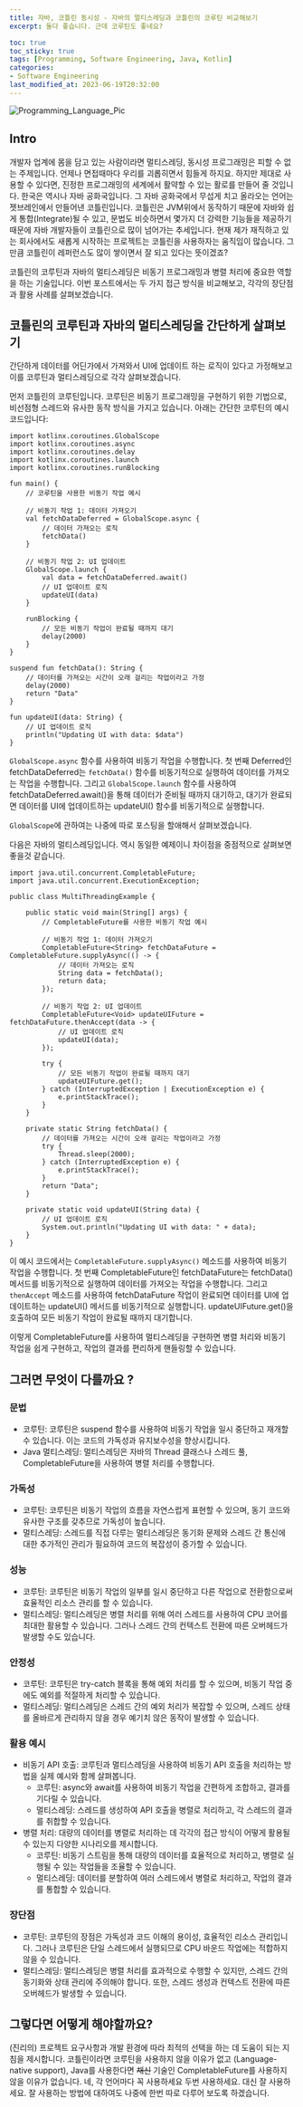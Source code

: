 ```yaml
---
title: 자바, 코틀린 동시성 - 자바의 멀티스레딩과 코틀린의 코루틴 비교해보기
excerpt: 둘다 좋습니다. 근데 코루틴도 좋네요?

toc: true
toc_sticky: true
tags: [Programming, Software Engineering, Java, Kotlin]
categories:
- Software Engineering
last_modified_at: 2023-06-19T20:32:00
---
```


![Programming_Language_Pic](../../img/post/230617/firmbee-com-gcsNOsPEXfs-unsplash.jpg)

Intro
----
개발자 업계에 몸을 담고 있는 사람이라면 멀티스레딩, 동시성 프로그래밍은 피할 수 없는 주제입니다. 언제나 면접때마다 우리를 괴롭히면서 힘들게 하지요. 하지만 제대로 사용할 수 있다면, 진정한 프로그래밍의 세계에서 활약할 수 있는 활로를 만들어 줄 것입니다. 한국은 역시나 자바 공화국입니다. 그 자바 공화국에서 무섭게 치고 올라오는 언어는 젯브레인에서 만들어낸 코틀린입니다. 코틀린은 JVM위에서 동작하기 때문에 자바와 쉽게 통합(Integrate)될 수 있고, 문법도 비슷하면서 몇가지 더 강력한 기능들을 제공하기 때문에 자바 개발자들이 코틀린으로 많이 넘어가는 추세입니다. 현재 제가 재직하고 있는 회사에서도 새롭게 시작하는 프로젝트는 코틀린을 사용하자는 움직임이 많습니다. 그만큼 코틀린이 레퍼런스도 많이 쌓이면서 잘 되고 있다는 뜻이겠죠?

코틀린의 코루틴과 자바의 멀티스레딩은 비동기 프로그래밍과 병렬 처리에 중요한 역할을 하는 기술입니다. 이번 포스트에서는 두 가지 접근 방식을 비교해보고, 각각의 장단점과 활용 사례를 살펴보겠습니다.

코틀린의 코루틴과 자바의 멀티스레딩을 간단하게 살펴보기
---
간단하게 데이터를 어딘가에서 가져와서 UI에 업데이트 하는 로직이 있다고 가정해보고 이를 코루틴과 멀티스레딩으로 각각 살펴보겠습니다.

먼저 코틀린의 코루틴입니다. 코루틴은 비동기 프로그래밍을 구현하기 위한 기법으로, 비선점형 스레드와 유사한 동작 방식을 가지고 있습니다. 아래는 간단한 코루틴의 예시 코드입니다:

```
import kotlinx.coroutines.GlobalScope
import kotlinx.coroutines.async
import kotlinx.coroutines.delay
import kotlinx.coroutines.launch
import kotlinx.coroutines.runBlocking

fun main() {
    // 코루틴을 사용한 비동기 작업 예시

    // 비동기 작업 1: 데이터 가져오기
    val fetchDataDeferred = GlobalScope.async {
        // 데이터 가져오는 로직
        fetchData()
    }

    // 비동기 작업 2: UI 업데이트
    GlobalScope.launch {
        val data = fetchDataDeferred.await()
        // UI 업데이트 로직
        updateUI(data)
    }

    runBlocking {
        // 모든 비동기 작업이 완료될 때까지 대기
        delay(2000)
    }
}

suspend fun fetchData(): String {
    // 데이터를 가져오는 시간이 오래 걸리는 작업이라고 가정
    delay(2000)
    return "Data"
}

fun updateUI(data: String) {
    // UI 업데이트 로직
    println("Updating UI with data: $data")
}
```

`GlobalScope.async` 함수를 사용하여 비동기 작업을 수행합니다. 첫 번째 Deferred인 fetchDataDeferred는 `fetchData()` 함수를 비동기적으로 실행하여 데이터를 가져오는 작업을 수행합니다. 그리고 `GlobalScope.launch` 함수를 사용하여 fetchDataDeferred.await()을 통해 데이터가 준비될 때까지 대기하고, 대기가 완료되면 데이터를 UI에 업데이트하는 updateUI() 함수를 비동기적으로 실행합니다.

`GlobalScope`에 관하여는 나중에 따로 포스팅을 할애해서 살펴보겠습니다.

다음은 자바의 멀티스레딩입니다. 역시 동일한 예제이니 차이점을 중점적으로 살펴보면 좋을것 같습니다.


```
import java.util.concurrent.CompletableFuture;
import java.util.concurrent.ExecutionException;

public class MultiThreadingExample {

    public static void main(String[] args) {
        // CompletableFuture를 사용한 비동기 작업 예시

        // 비동기 작업 1: 데이터 가져오기
        CompletableFuture<String> fetchDataFuture = CompletableFuture.supplyAsync(() -> {
            // 데이터 가져오는 로직
            String data = fetchData();
            return data;
        });

        // 비동기 작업 2: UI 업데이트
        CompletableFuture<Void> updateUIFuture = fetchDataFuture.thenAccept(data -> {
            // UI 업데이트 로직
            updateUI(data);
        });

        try {
            // 모든 비동기 작업이 완료될 때까지 대기
            updateUIFuture.get();
        } catch (InterruptedException | ExecutionException e) {
            e.printStackTrace();
        }
    }

    private static String fetchData() {
        // 데이터를 가져오는 시간이 오래 걸리는 작업이라고 가정
        try {
            Thread.sleep(2000);
        } catch (InterruptedException e) {
            e.printStackTrace();
        }
        return "Data";
    }

    private static void updateUI(String data) {
        // UI 업데이트 로직
        System.out.println("Updating UI with data: " + data);
    }
}
```


이 예시 코드에서는 `CompletableFuture.supplyAsync()` 메소드를 사용하여 비동기 작업을 수행합니다. 첫 번째 CompletableFuture인 fetchDataFuture는 fetchData() 메서드를 비동기적으로 실행하여 데이터를 가져오는 작업을 수행합니다. 그리고 `thenAccept` 메소드를 사용하여 fetchDataFuture 작업이 완료되면 데이터를 UI에 업데이트하는 updateUI() 메서드를 비동기적으로 실행합니다. updateUIFuture.get()을 호출하여 모든 비동기 작업이 완료될 때까지 대기합니다.

이렇게 CompletableFuture를 사용하여 멀티스레딩을 구현하면 병렬 처리와 비동기 작업을 쉽게 구현하고, 작업의 결과를 편리하게 핸들링할 수 있습니다.

그러면 무엇이 다를까요 ?
----

### 문법

- 코루틴: 코루틴은 suspend 함수를 사용하여 비동기 작업을 일시 중단하고 재개할 수 있습니다. 이는 코드의 가독성과 유지보수성을 향상시킵니다.
- Java 멀티스레딩: 멀티스레딩은 자바의 Thread 클래스나 스레드 풀, CompletableFuture을 사용하여 병렬 처리를 수행합니다.

### 가독성

- 코루틴: 코루틴은 비동기 작업의 흐름을 자연스럽게 표현할 수 있으며, 동기 코드와 유사한 구조를 갖추므로 가독성이 높습니다.
- 멀티스레딩: 스레드를 직접 다루는 멀티스레딩은 동기화 문제와 스레드 간 통신에 대한 추가적인 관리가 필요하여 코드의 복잡성이 증가할 수 있습니다.

### 성능

- 코루틴: 코루틴은 비동기 작업의 일부를 일시 중단하고 다른 작업으로 전환함으로써 효율적인 리소스 관리를 할 수 있습니다.
- 멀티스레딩: 멀티스레딩은 병렬 처리를 위해 여러 스레드를 사용하여 CPU 코어를 최대한 활용할 수 있습니다. 그러나 스레드 간의 컨텍스트 전환에 따른 오버헤드가 발생할 수도 있습니다.

### 안정성

- 코루틴: 코루틴은 try-catch 블록을 통해 예외 처리를 할 수 있으며, 비동기 작업 중에도 예외를 적절하게 처리할 수 있습니다.
- 멀티스레딩: 멀티스레딩은 스레드 간의 예외 처리가 복잡할 수 있으며, 스레드 상태를 올바르게 관리하지 않을 경우 예기치 않은 동작이 발생할 수 있습니다.

### 활용 예시

- 비동기 API 호출: 코루틴과 멀티스레딩을 사용하여 비동기 API 호출을 처리하는 방법을 실제 예시와 함께 살펴봅니다.
  - 코루틴: async와 await를 사용하여 비동기 작업을 간편하게 조합하고, 결과를 기다릴 수 있습니다.
  - 멀티스레딩: 스레드를 생성하여 API 호출을 병렬로 처리하고, 각 스레드의 결과를 취합할 수 있습니다.
- 병렬 처리: 대량의 데이터를 병렬로 처리하는 데 각각의 접근 방식이 어떻게 활용될 수 있는지 다양한 시나리오를 제시합니다.
  - 코루틴: 비동기 스트림을 통해 대량의 데이터를 효율적으로 처리하고, 병렬로 실행될 수 있는 작업들을 조율할 수 있습니다.
  - 멀티스레딩: 데이터를 분할하여 여러 스레드에서 병렬로 처리하고, 작업의 결과를 통합할 수 있습니다.

### 장단점
- 코루틴: 코루틴의 장점은 가독성과 코드 이해의 용이성, 효율적인 리소스 관리입니다. 그러나 코루틴은 단일 스레드에서 실행되므로 CPU 바운드 작업에는 적합하지 않을 수 있습니다.
- 멀티스레딩: 멀티스레딩은 병렬 처리를 효과적으로 수행할 수 있지만, 스레드 간의 동기화와 상태 관리에 주의해야 합니다. 또한, 스레드 생성과 컨텍스트 전환에 따른 오버헤드가 발생할 수 있습니다.

그렇다면 어떻게 해야할까요?
---

(진리의) 프로젝트 요구사항과 개발 환경에 따라 최적의 선택을 하는 데 도움이 되는 지침을 제시합니다. 코틀린이라면 코루틴을 사용하지 않을 이유가 없고 (Language-native support), Java를 사용한다면 ~~채신~~ 기술인 CompletableFuture를 사용하지 않을 이유가 없습니다. 네, 각 언어마다 꼭 사용하세요 두번 사용하세요. 대신 잘 사용하세요. 잘 사용하는 방법에 대하여도 나중에 한번 따로 다루어 보도록 하겠습니다.